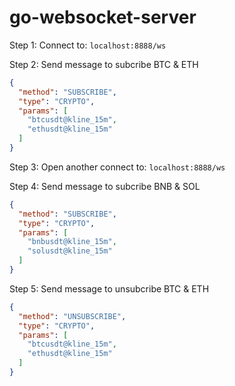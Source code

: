 # go-websocket-server

Step 1: Connect to: `localhost:8888/ws`

Step 2: Send message to subcribe BTC & ETH
```json
{
  "method": "SUBSCRIBE",
  "type": "CRYPTO",
  "params": [
    "btcusdt@kline_15m",
    "ethusdt@kline_15m"
  ]
}
```

Step 3: Open another connect to: `localhost:8888/ws`

Step 4: Send message to subcribe BNB & SOL
```json
{
  "method": "SUBSCRIBE",
  "type": "CRYPTO",
  "params": [
    "bnbusdt@kline_15m",
    "solusdt@kline_15m"
  ]
}
```

Step 5: Send message to unsubcribe BTC & ETH
```json
{
  "method": "UNSUBSCRIBE",
  "type": "CRYPTO",
  "params": [
    "btcusdt@kline_15m",
    "ethusdt@kline_15m"
  ]
}
```